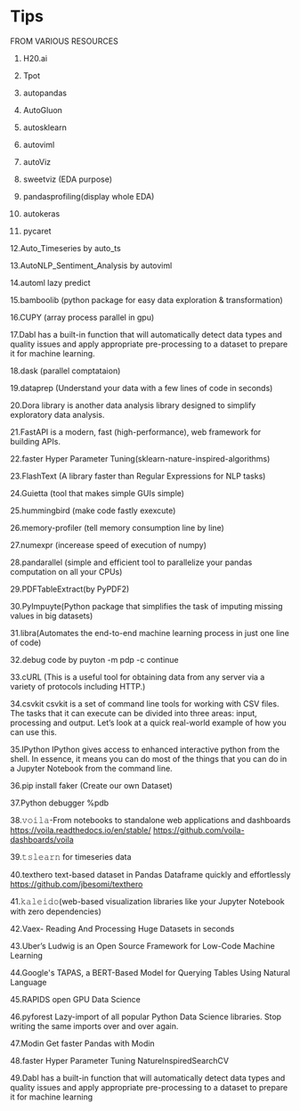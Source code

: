 # Tips

FROM VARIOUS RESOURCES
1. H20.ai

2. Tpot

3. autopandas

4. AutoGluon

5. autosklearn

6. autoviml

7. autoViz

8. sweetviz (EDA purpose)

9. pandasprofiling(display whole EDA)

10. autokeras

11. pycaret

12.Auto_Timeseries by auto_ts

13.AutoNLP_Sentiment_Analysis by autoviml

14.automl lazy predict

15.bamboolib (python package for easy data exploration & transformation)

16.CUPY (array process parallel in gpu)

17.Dabl has a built-in function that will automatically detect data types and quality issues and apply appropriate pre-processing to a dataset to prepare it for machine learning.

18.dask (parallel comptataion)

19.dataprep (Understand your data with a few lines of code in seconds)

20.Dora library is another data analysis library designed to simplify exploratory data analysis.

21.FastAPI is a modern, fast (high-performance), web framework for building APIs.

22.faster Hyper Parameter Tuning(sklearn-nature-inspired-algorithms)

23.FlashText (A library faster than Regular Expressions for NLP tasks)

24.Guietta (tool that makes simple GUIs simple)

25.hummingbird (make code fastly exexcute)

26.memory-profiler (tell memory consumption line by line)

27.numexpr (incerease speed of execution of numpy)

28.pandarallel  (simple and efficient tool to parallelize your pandas computation on all your CPUs)

29.PDFTableExtract(by PyPDF2)

30.PyImpuyte(Python package that simplifies the task of imputing missing values in big datasets)

31.libra(Automates the end-to-end machine learning process in just one line of code)

32.debug code by puyton -m pdp -c continue 

33.cURL (This is a useful tool for obtaining data from any server via a variety of protocols including HTTP.)

34.csvkit
csvkit is a set of command line tools for working with CSV files. 
The tasks that it can execute can be divided into three areas: input, processing and output. 
Let’s look at a quick real-world example of how you can use this.

35.IPython
IPython gives access to enhanced interactive python from the shell. 
In essence, it means you can do most of the things that you can do in a Jupyter Notebook from the command line.

36.pip install faker  (Create our own Dataset)

37.Python debugger    %pdb

38.𝚟𝚘𝚒𝚕𝚊-From notebooks to standalone web applications and dashboards https://voila.readthedocs.io/en/stable/  https://github.com/voila-dashboards/voila

39.𝚝𝚜𝚕𝚎𝚊𝚛𝚗  for timeseries data

40.texthero text-based dataset in Pandas Dataframe quickly and effortlessly  https://github.com/jbesomi/texthero

41.𝚔𝚊𝚕𝚎𝚒𝚍𝚘(web-based visualization libraries like your Jupyter Notebook with zero dependencies)

42.Vaex- Reading And Processing Huge Datasets in seconds

43.Uber’s Ludwig is an Open Source Framework for Low-Code Machine Learning

44.Google's TAPAS, a BERT-Based Model for Querying Tables Using Natural Language

45.RAPIDS  open GPU Data Science

46.pyforest Lazy-import of all popular Python Data Science libraries. Stop writing the same imports over and over again.

47.Modin Get faster Pandas with Modin

48.faster Hyper Parameter Tuning    NatureInspiredSearchCV

49.Dabl has a built-in function that will automatically detect data types and quality issues and apply appropriate pre-processing to a dataset to prepare it for machine learning

